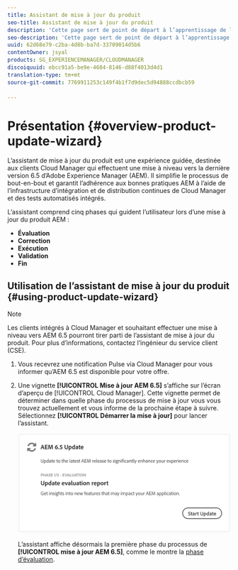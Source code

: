 ```yaml
---
title: Assistant de mise à jour du produit
seo-title: Assistant de mise à jour du produit
description: 'Cette page sert de point de départ à l’apprentissage de l’assistant de mise à jour du produit. '
seo-description: 'Cette page sert de point de départ à l’apprentissage de l’assistant de mise à jour du produit. '
uuid: 62d68e79-c2ba-4d8b-ba7d-33709014d5b6
contentOwner: jsyal
products: SG_EXPERIENCEMANAGER/CLOUDMANAGER
discoiquuid: ebcc91a5-be9e-4684-8146-d88f4013d4d1
translation-type: tm+mt
source-git-commit: 7769911253c149f4b1f7d9dec5d94888ccdbcb59

---
```



# Présentation {#overview-product-update-wizard}

L’assistant de mise à jour du produit est une expérience guidée, destinée aux clients Cloud Manager qui effectuent une mise à niveau vers la dernière version 6.5 d’Adobe Experience Manager (AEM). Il simplifie le processus de bout-en-bout et garantit l’adhérence aux bonnes pratiques AEM à l’aide de l’infrastructure d’intégration et de distribution continues de Cloud Manager et des tests automatisés intégrés.

L’assistant comprend cinq phases qui guident l’utilisateur lors d’une mise à jour du produit AEM :

* **Évaluation**
* **Correction**
* **Exécution**
* **Validation**
* **Fin**


## Utilisation de l’assistant de mise à jour du produit {#using-product-update-wizard}

>[!NOTE]
>Les clients intégrés à Cloud Manager et souhaitant effectuer une mise à niveau vers AEM 6.5 pourront tirer parti de l’assistant de mise à jour du produit. Pour plus d’informations, contactez l’ingénieur du service client (CSE).

1. Vous recevrez une notification Pulse via Cloud Manager pour vous informer qu’AEM 6.5 est disponible pour votre offre.

1. Une vignette **[!UICONTROL Mise à jour AEM 6.5]** s’affiche sur l’écran d’aperçu de [!UICONTROL Cloud Manager]. Cette vignette permet de déterminer dans quelle phase du processus de mise à jour vous vous trouvez actuellement et vous informe de la prochaine étape à suivre. Sélectionnez **[!UICONTROL Démarrer la mise à jour]** pour lancer l’assistant.

   ![](assets/Start-Update.png)

   L’assistant affiche désormais la première phase du processus de **[!UICONTROL mise à jour AEM 6.5]**, comme le montre la [phase d’évaluation](evaluation.md).
